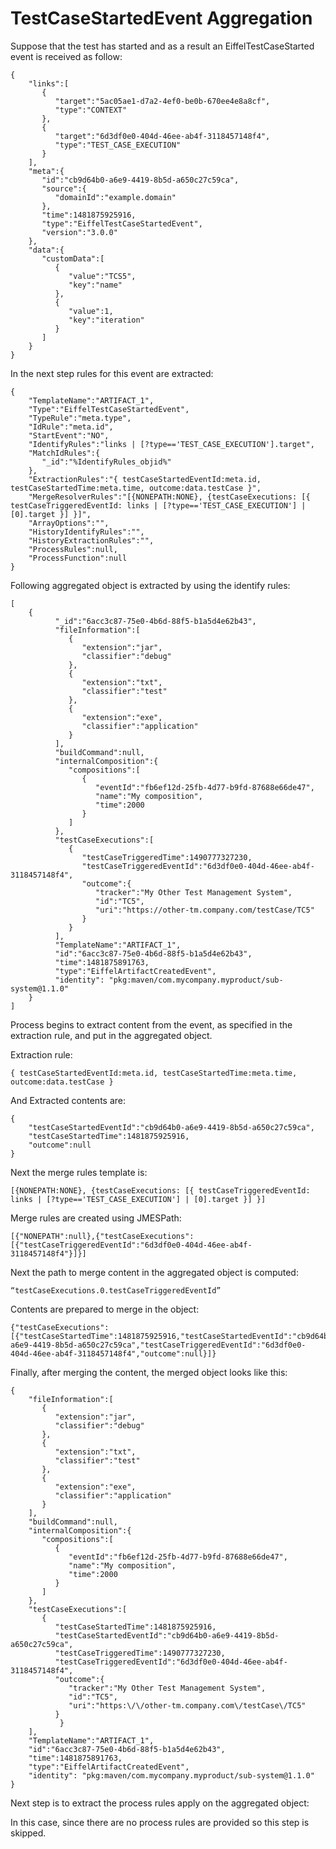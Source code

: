 # TestCaseStartedEvent Aggregation

Suppose that the test has started and as a result an EiffelTestCaseStarted
event is received as follow:

    {
        "links":[
           {
              "target":"5ac05ae1-d7a2-4ef0-be0b-670ee4e8a8cf",
              "type":"CONTEXT"
           },
           {
              "target":"6d3df0e0-404d-46ee-ab4f-3118457148f4",
              "type":"TEST_CASE_EXECUTION"
           }
        ],
        "meta":{
           "id":"cb9d64b0-a6e9-4419-8b5d-a650c27c59ca",
           "source":{
              "domainId":"example.domain"
           },
           "time":1481875925916,
           "type":"EiffelTestCaseStartedEvent",
           "version":"3.0.0"
        },
        "data":{
           "customData":[
              {
                 "value":"TCS5",
                 "key":"name"
              },
              {
                 "value":1,
                 "key":"iteration"
              }
           ]
        }
    }

In the next step rules for this event are extracted:

    {
        "TemplateName":"ARTIFACT_1",
        "Type":"EiffelTestCaseStartedEvent",
        "TypeRule":"meta.type",
        "IdRule":"meta.id",
        "StartEvent":"NO",
        "IdentifyRules":"links | [?type=='TEST_CASE_EXECUTION'].target",
        "MatchIdRules":{
           "_id":"%IdentifyRules_objid%"
        },
        "ExtractionRules":"{ testCaseStartedEventId:meta.id, testCaseStartedTime:meta.time, outcome:data.testCase }",
        "MergeResolverRules":"[{NONEPATH:NONE}, {testCaseExecutions: [{ testCaseTriggeredEventId: links | [?type=='TEST_CASE_EXECUTION'] | [0].target }] }]",
        "ArrayOptions":"",
        "HistoryIdentifyRules":"",
        "HistoryExtractionRules":"",
        "ProcessRules":null,
        "ProcessFunction":null
    }

Following aggregated object is extracted by using the identify rules:

    [
        {
              "_id":"6acc3c87-75e0-4b6d-88f5-b1a5d4e62b43",
              "fileInformation":[
                 {
                    "extension":"jar",
                    "classifier":"debug"
                 },
                 {
                    "extension":"txt",
                    "classifier":"test"
                 },
                 {
                    "extension":"exe",
                    "classifier":"application"
                 }
              ],
              "buildCommand":null,
              "internalComposition":{
                 "compositions":[
                    {
                       "eventId":"fb6ef12d-25fb-4d77-b9fd-87688e66de47",
                       "name":"My composition",
                       "time":2000
                    }
                 ]
              },
              "testCaseExecutions":[
                 {
                    "testCaseTriggeredTime":1490777327230,
                    "testCaseTriggeredEventId":"6d3df0e0-404d-46ee-ab4f-3118457148f4",
                    "outcome":{
                       "tracker":"My Other Test Management System",
                       "id":"TC5",
                       "uri":"https://other-tm.company.com/testCase/TC5"
                    }
                 }
              ],
              "TemplateName":"ARTIFACT_1",
              "id":"6acc3c87-75e0-4b6d-88f5-b1a5d4e62b43",
              "time":1481875891763,
              "type":"EiffelArtifactCreatedEvent",
              "identity": "pkg:maven/com.mycompany.myproduct/sub-system@1.1.0"
        }
    ]

Process begins to extract content from the event, as specified in the
extraction rule, and put in the aggregated object.

Extraction rule:

    { testCaseStartedEventId:meta.id, testCaseStartedTime:meta.time, outcome:data.testCase }

And Extracted contents are:

    {
        "testCaseStartedEventId":"cb9d64b0-a6e9-4419-8b5d-a650c27c59ca",
        "testCaseStartedTime":1481875925916,
        "outcome":null
    }

Next the merge rules template is:

    [{NONEPATH:NONE}, {testCaseExecutions: [{ testCaseTriggeredEventId: links | [?type=='TEST_CASE_EXECUTION'] | [0].target }] }]

Merge rules are created using JMESPath:

    [{"NONEPATH":null},{"testCaseExecutions":[{"testCaseTriggeredEventId":"6d3df0e0-404d-46ee-ab4f-3118457148f4"}]}]


Next the path to merge content in the aggregated object is computed:

    “testCaseExecutions.0.testCaseTriggeredEventId”

Contents are prepared to merge in the object:

    {"testCaseExecutions":[{"testCaseStartedTime":1481875925916,"testCaseStartedEventId":"cb9d64b0-a6e9-4419-8b5d-a650c27c59ca","testCaseTriggeredEventId":"6d3df0e0-404d-46ee-ab4f-3118457148f4","outcome":null}]}

Finally, after merging the content, the merged object looks like this:

    {
        "fileInformation":[
           {
              "extension":"jar",
              "classifier":"debug"
           },
           {
              "extension":"txt",
              "classifier":"test"
           },
           {
              "extension":"exe",
              "classifier":"application"
           }
        ],
        "buildCommand":null,
        "internalComposition":{
           "compositions":[
              {
                 "eventId":"fb6ef12d-25fb-4d77-b9fd-87688e66de47",
                 "name":"My composition",
                 "time":2000
              }
           ]
        },
        "testCaseExecutions":[
           {
              "testCaseStartedTime":1481875925916,
              "testCaseStartedEventId":"cb9d64b0-a6e9-4419-8b5d-a650c27c59ca",
              "testCaseTriggeredTime":1490777327230,
              "testCaseTriggeredEventId":"6d3df0e0-404d-46ee-ab4f-3118457148f4",
              "outcome":{
                 "tracker":"My Other Test Management System",
                 "id":"TC5",
                 "uri":"https:\/\/other-tm.company.com\/testCase\/TC5"
              }
               }
        ],
        "TemplateName":"ARTIFACT_1",
        "id":"6acc3c87-75e0-4b6d-88f5-b1a5d4e62b43",
        "time":1481875891763,
        "type":"EiffelArtifactCreatedEvent",
        "identity": "pkg:maven/com.mycompany.myproduct/sub-system@1.1.0"
    }

Next step is to extract the process rules apply on the aggregated object:

In this case, since there are no process rules are provided so this step is
skipped.

